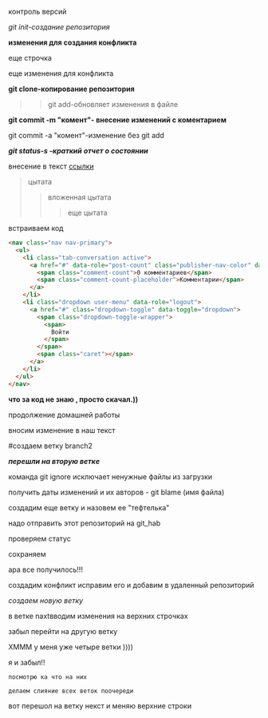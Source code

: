 контроль версий

*git init-создание репозитория*

**изменения для создания конфликта**

еще строчка

еще изменения для конфликта 



**git clone-копирование репозитория**

>>git add-обновляет изменения в файле

__git commit -m "комент"- внесение изменений с коментарием__

git commit -a "комент"-изменение без git add

***git status-s -краткий отчет о состоянии***

внесение в текст [ссылки](gist.github.com)

>цытата
>>вложенная цытата
>>>еще цытата

встраиваем код

```html
<nav class="nav nav-primary">
  <ul>
    <li class="tab-conversation active">
      <a href="#" data-role="post-count" class="publisher-nav-color" data-nav="conversation">
        <span class="comment-count">0 комментариев</span>
        <span class="comment-count-placeholder">Комментарии</span>
      </a>
    </li>
    <li class="dropdown user-menu" data-role="logout">
      <a href="#" class="dropdown-toggle" data-toggle="dropdown">
        <span class="dropdown-toggle-wrapper">
          <span>
            Войти
          </span>
        </span>
        <span class="caret"></span>
      </a>
    </li>
  </ul>
</nav>
```
__что за код не знаю , просто скачал.))__

продолжение домашней работы

вносим изменение в наш текст

#создаем ветку branch2

***перешли на вторую веткe***

команда git ignore исключает ненужные файлы из загрузки

получить даты изменений и их авторов - git blame (имя файла)

создадим еще ветку и назовем ее "тефтелька"
 
надо отправить этот репозиторий на git_hab

 проверяем статус

 сохраняем

 ара все получилось!!!

 создадим конфликт исправим его и добавим в удаленный репозиторий

  *создаем новую ветку*

  в ветке naxtвводим изменения на верхних строчках

забыл перейти на другую ветку
  
   ХМММ у меня уже четыре ветки ))))

   я и забыл!!

    посмотрю ка что на них

    делаем слияние всех веток поочереди

    

  вот перешол на ветку некст и меняю верхние строки
  
  
  




 
